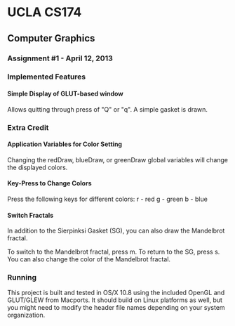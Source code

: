 # UCLA CS174
## Computer Graphics
### Assignment #1 - April 12, 2013

### Implemented Features
#### Simple Display of GLUT-based window
Allows quitting through press of "Q" or "q". A simple gasket is drawn.

### Extra Credit
#### Application Variables for Color Setting
Changing the redDraw, blueDraw, or greenDraw global variables will change the displayed colors.

#### Key-Press to Change Colors
Press the following keys for different colors:
r - red
g - green
b - blue

#### Switch Fractals
In addition to the Sierpinksi Gasket (SG), you can also draw the Mandelbrot fractal.

To switch to the Mandelbrot fractal, press m. To return to the SG, press s. You can also change the color of the Mandelbrot fractal.

### Running
This project is built and tested in OS/X 10.8 using the included OpenGL and GLUT/GLEW from Macports. It should build on Linux platforms as well, but you might need to modify the header file names depending on your system organization.